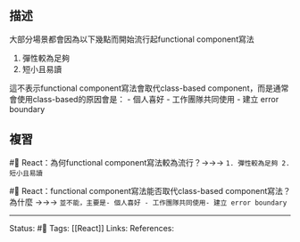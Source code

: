 ## 描述

大部分場景都會因為以下幾點而開始流行起functional component寫法
1. 彈性較為足夠
2. 短小且易讀

這不表示functional component寫法會取代class-based component，而是通常會使用class-based的原因會是：
	- 個人喜好
	- 工作團隊共同使用
	- 建立 error boundary


## 複習
#🧠 React：為何functional component寫法較為流行？->->-> `1. 彈性較為足夠 2. 短小且易讀`
<!--SR:!2023-01-15,36,230-->

#🧠 React：functional component寫法能否取代class-based component寫法？為什麼 ->->-> `並不能，主要是- 個人喜好 - 工作團隊共同使用- 建立 error boundary`
<!--SR:!2023-02-07,74,250-->



---
Status: #🌱 
Tags:
[[React]]
Links:
References: